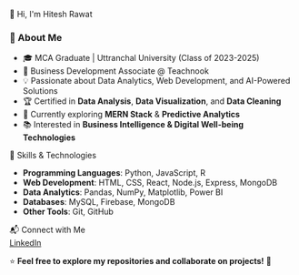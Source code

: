 👋 Hi, I'm Hitesh Rawat

### 🚀 About Me
- 🎓 MCA Graduate | Uttranchal University (Class of 2023-2025)
- 💼 Business Development Associate @ Teachnook
- 💡 Passionate about Data Analytics, Web Development, and AI-Powered Solutions
- 🏆 Certified in **Data Analysis**, **Data Visualization**, and **Data Cleaning**
- 🌱 Currently exploring **MERN Stack** & **Predictive Analytics**
- 📚 Interested in **Business Intelligence & Digital Well-being Technologies**

🔧 Skills & Technologies  
- **Programming Languages**: Python, JavaScript, R  
- **Web Development**: HTML, CSS, React, Node.js, Express, MongoDB  
- **Data Analytics**: Pandas, NumPy, Matplotlib, Power BI  
- **Databases**: MySQL, Firebase, MongoDB  
- **Other Tools**: Git, GitHub

📬 Connect with Me  
[LinkedIn](www.linkedin.com/in/hitesh-rawat-6a980a27b)

⭐ **Feel free to explore my repositories and collaborate on projects!** 🚀  
